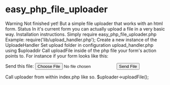 # easy_php_file_uploader
Warning
    Not finished yet!  But a simple file uploader that works with an html form.
Status
    In it's current form you can actually upload a file in a very basic way.
Installation instructions.
    Simply require easy_php_file_uploader.php
        Example:
        require('lib/upload_handler.php');
    Create a new instance of the UploadeHandler
        Set upload folder in configuration upload_handler.php using $uploaddir
    Call uploadFile inside of the php file your form's action points to.
        For instance if your form looks like this:
        <form enctype="multipart/form-data" action="index.php" method="POST">
            <!-- MAX_FILE_SIZE must precede the file input field -->
            <input type="hidden" name="MAX_FILE_SIZE" value="30000" />
            <!-- Name of input element determines name in $_FILES array -->
            Send this file: <input name="userfile" type="file" />
            <input type="submit" value="Send File" />
        </form>
        Call uploader from within index.php like so.
         $uploader->uploadFile();
         